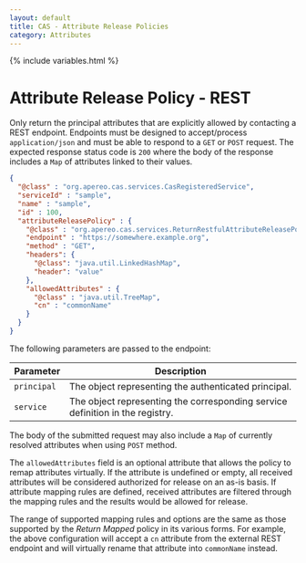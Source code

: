 ```yaml
---
layout: default
title: CAS - Attribute Release Policies
category: Attributes
---
```


{% include variables.html %}

# Attribute Release Policy - REST

Only return the principal attributes that are explicitly allowed by contacting a REST endpoint. Endpoints must be designed to
accept/process `application/json` and must be able to respond to a `GET` or `POST` request. The expected response status code is `200` where the body of
the response includes a `Map` of attributes linked to their values.

```json
{
  "@class" : "org.apereo.cas.services.CasRegisteredService",
  "serviceId" : "sample",
  "name" : "sample",
  "id" : 100,
  "attributeReleasePolicy" : {
    "@class" : "org.apereo.cas.services.ReturnRestfulAttributeReleasePolicy",
    "endpoint" : "https://somewhere.example.org",
    "method" : "GET",
    "headers": {
      "@class": "java.util.LinkedHashMap",
      "header": "value"
    },
    "allowedAttributes" : {
      "@class" : "java.util.TreeMap",
      "cn" : "commonName"
    }
  }
}
```

The following parameters are passed to the endpoint:

| Parameter   | Description                                                                   |
|-------------|-------------------------------------------------------------------------------|
| `principal` | The object representing the authenticated principal.                          |
| `service`   | The object representing the corresponding service definition in the registry. |

The body of the submitted request may also include a `Map` of currently resolved attributes when using `POST` method.

The `allowedAttributes` field is an optional attribute that allows the policy to remap attributes virtually.
If the attribute is undefined or empty, all received attributes will be considered authorized for release on
an as-is basis. If attribute mapping rules are defined, received attributes are filtered through the mapping rules
and the results would be allowed for release.

The range of supported mapping rules and options are the same as those supported by the *Return Mapped* policy in its various forms.
For example, the above configuration will accept a `cn` attribute from the external REST endpoint and will virtually rename
that attribute into `commonName` instead.

